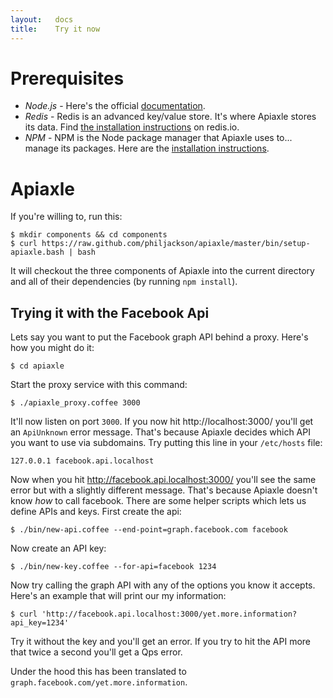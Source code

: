 ```yaml
---
layout:   docs
title:    Try it now
---
```


# Prerequisites

* *Node.js* - Here's the official
  [documentation](https://github.com/joyent/node/wiki/Installation).
* *Redis* - Redis is an advanced key/value store. It's where Apiaxle
  stores its data. Find [the installation
  instructions](http://redis.io/download) on redis.io.
* *NPM* - NPM is the Node package manager that Apiaxle uses to... manage its
  packages. Here are the [installation
  instructions](http://npmjs.org/).

# Apiaxle

If you're willing to, run this:

    $ mkdir components && cd components
    $ curl https://raw.github.com/philjackson/apiaxle/master/bin/setup-apiaxle.bash | bash

It will checkout the three components of Apiaxle into the current
directory and all of their dependencies (by running `npm
install`).

## Trying it with the Facebook Api

Lets say you want to put the Facebook graph API behind a proxy. Here's
how you might do it:

    $ cd apiaxle

Start the proxy service with this command:

    $ ./apiaxle_proxy.coffee 3000

It'll now listen on port `3000`. If you now hit http://localhost:3000/
you'll get an `ApiUnknown` error message. That's because Apiaxle
decides which API you want to use via subdomains. Try putting this
line in your `/etc/hosts` file:

    127.0.0.1 facebook.api.localhost

Now when you hit http://facebook.api.localhost:3000/ you'll see the
same error but with a slightly different message. That's because
Apiaxle doesn't know *how* to call facebook. There are some helper
scripts which lets us define APIs and keys. First create the api:

    $ ./bin/new-api.coffee --end-point=graph.facebook.com facebook

Now create an API key:

    $ ./bin/new-key.coffee --for-api=facebook 1234

Now try calling the graph API with any of the options you know it
accepts. Here's an example that will print our my information:

    $ curl 'http://facebook.api.localhost:3000/yet.more.information?api_key=1234'

Try it without the key and you'll get an error. If you try to hit the
API more that twice a second you'll get a Qps error.

Under the hood this has been translated to
`graph.facebook.com/yet.more.information`.
